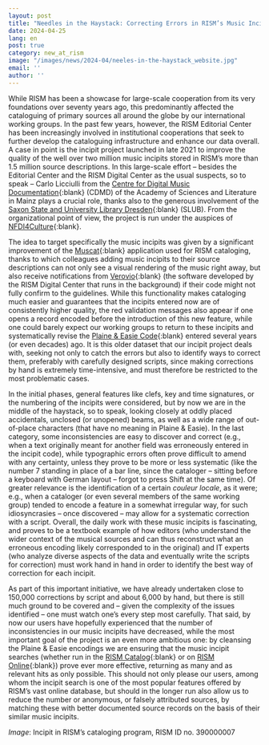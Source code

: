 ```yaml
---
layout: post
title: "Needles in the Haystack: Correcting Errors in RISM’s Music Incipits"
date: 2024-04-25
lang: en
post: true
category: new_at_rism
image: "/images/news/2024-04/neeles-in-the-haystack_website.jpg"
email: ''
author: ''
---
```


While RISM has been a showcase for large-scale cooperation from its very foundations over seventy years ago, this predominantly affected the cataloguing of primary sources all around the globe by our international working groups. In the past few years, however, the RISM Editorial Center has been increasingly involved in institutional cooperations that seek to further develop the cataloguing infrastructure and enhance our data overall. A case in point is the incipit project launched in late 2021 to improve the quality of the well over two million music incipits stored in RISM’s more than 1.5 million source descriptions. In this large-scale effort – besides the Editorial Center and the RISM Digital Center as the usual suspects, so to speak – Carlo Licciulli from the [Centre for Digital Music Documentation](https://cdmd.adwmainz.de){:blank} (CDMD) of the Academy of Sciences and Literature in Mainz plays a crucial role, thanks also to the generous involvement of the [Saxon State and University Library Dresden](https://www.slub-dresden.de){:blank} (SLUB). From the organizational point of view, the project is run under the auspices of [NFDI4Culture](https://nfdi4culture.de){:blank}.

The idea to target specifically the music incipits was given by a significant improvement of the [Muscat](/community/muscat.html){:blank} application used for RISM cataloging, thanks to which colleagues adding music incipits to their source descriptions can not only see a visual rendering of the music right away, but also receive notifications from [Verovio](https://rism.digital/tools/verovio.html){:blank} (the software developed by the RISM Digital Center that runs in the background) if their code might not fully confirm to the guidelines. While this functionality makes cataloging much easier and guarantees that the incipits entered now are of consistently higher quality, the red validation messages also appear if one opens a record encoded before the introduction of this new feature, while one could barely expect our working groups to return to these incipits and systematically revise the [Plaine & Easie Code](https://www.iaml.info/plaine-easie-code){:blank} entered several years (or even decades) ago. It is this older dataset that our incipit project deals with, seeking not only to catch the errors but also to identify ways to correct them, preferably with carefully designed scripts, since making corrections by hand is extremely time-intensive, and must therefore be restricted to the most problematic cases.

 In the initial phases, general features like clefs, key and time signatures, or the numbering of the incipits were considered, but by now we are in the middle of the haystack, so to speak, looking closely at oddly placed accidentals, unclosed (or unopened) beams, as well as a wide range of out-of-place characters (that have no meaning in Plaine & Easie). In the last category, some inconsistencies are easy to discover and correct (e.g., when a text originally meant for another field was erroneously entered in the incipit code), while typographic errors often prove difficult to amend with any certainty, unless they prove to be more or less systematic (like the number 7 standing in place of a bar line, since the cataloger – sitting before a keyboard with German layout – forgot to press Shift at the same time). Of greater relevance is the identification of a certain _couleur locale_, as it were; e.g., when a cataloger (or even several members of the same working group) tended to encode a feature in a somewhat irregular way, for such idiosyncrasies – once discovered – may allow for a systematic correction with a script. Overall, the daily work with these music incipits is fascinating, and proves to be a textbook example of how editors (who understand the wider context of the musical sources and can thus reconstruct what an erroneous encoding likely corresponded to in the original) and IT experts (who analyze diverse aspects of the data and eventually write the scripts for correction) must work hand in hand in order to identify the best way of correction for each incipit.

As part of this important initiative, we have already undertaken close to 150,000 corrections by script and about 6,000 by hand, but there is still much ground to be covered and – given the complexity of the issues identified – one must watch one’s every step most carefully. That said, by now our users have hopefully experienced that the number of inconsistencies in our music incipits have decreased, while the most important goal of the project is an even more ambitious one: by cleansing the Plaine & Easie encodings we are ensuring that the music incipit searches (whether run in the [RISM Catalog](https://opac.rism.info/metaopac/start.do?View=rism&SearchType=2&Language=en){:blank} or on [RISM Online](https://rism.online/?mode=incipits){:blank}) prove ever more effective, returning as many and as relevant hits as only possible. This should not only please our users, among whom the incipit search is one of the most popular features offered by RISM’s vast online database, but should in the longer run also allow us to reduce the number or anonymous, or falsely attributed sources, by matching these with better documented source records on the basis of their similar music incipits.

_Image_: Incipit in RISM’s cataloging program, RISM ID no. 390000007
 
